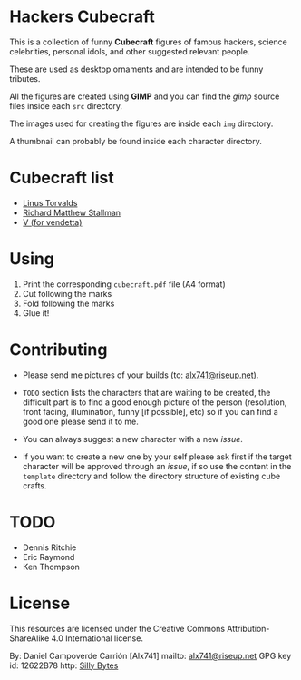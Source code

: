 Hackers Cubecraft
=================

This is a collection of funny **Cubecraft** figures of famous hackers, science
celebrities, personal idols, and other suggested relevant people.

These are used as desktop ornaments and are intended to be funny tributes.

All the figures are created using **GIMP** and you can find the _gimp_ source
files inside each `src` directory.

The images used for creating the figures are inside each `img` directory.

A thumbnail can probably be found inside each character directory.


Cubecraft list
==============

* [Linus Torvalds](https://en.wikipedia.org/wiki/Linus_Torvalds)
* [Richard Matthew Stallman](https://en.wikipedia.org/wiki/Richard_Stallman)
* [V (for vendetta)](https://en.wikipedia.org/wiki/V_for_Vendetta_(film))


Using
=====

1. Print the corresponding `cubecraft.pdf` file (A4 format)
2. Cut following the marks
3. Fold following the marks
4. Glue it!


Contributing
============

* Please send me pictures of your builds (to: alx741@riseup.net).

* `TODO` section lists the characters that are waiting to be created, the
difficult part is to find a good enough picture of the person (resolution, front
facing, illumination, funny [if possible], etc) so if you can find a good one
please send it to me.

* You can always suggest a new character with a new _issue_.

* If you want to create a new one by your self please ask first if the target
character will be approved through an _issue_, if so use the content in the
`template` directory and follow the directory structure of existing cube crafts.


TODO
====

* Dennis Ritchie
* Eric Raymond
* Ken Thompson


License
=======

This resources are licensed under the Creative Commons Attribution-ShareAlike
4.0 International license.

By: Daniel Campoverde Carrión [Alx741]
mailto: alx741@riseup.net
GPG key id: 12622B78
http: [Silly Bytes](http://www.silly-bytes.blogspot.com)

